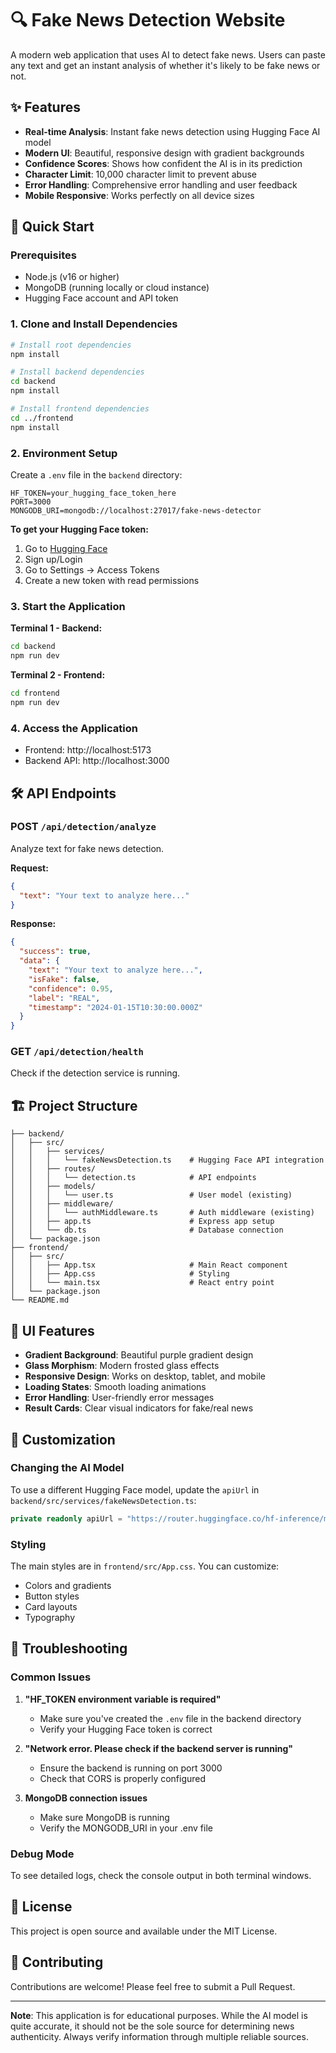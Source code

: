 # 🔍 Fake News Detection Website

A modern web application that uses AI to detect fake news. Users can paste any text and get an instant analysis of whether it's likely to be fake news or not.

## ✨ Features

- **Real-time Analysis**: Instant fake news detection using Hugging Face AI model
- **Modern UI**: Beautiful, responsive design with gradient backgrounds
- **Confidence Scores**: Shows how confident the AI is in its prediction
- **Character Limit**: 10,000 character limit to prevent abuse
- **Error Handling**: Comprehensive error handling and user feedback
- **Mobile Responsive**: Works perfectly on all device sizes

## 🚀 Quick Start

### Prerequisites

- Node.js (v16 or higher)
- MongoDB (running locally or cloud instance)
- Hugging Face account and API token

### 1. Clone and Install Dependencies

```bash
# Install root dependencies
npm install

# Install backend dependencies
cd backend
npm install

# Install frontend dependencies
cd ../frontend
npm install
```

### 2. Environment Setup

Create a `.env` file in the `backend` directory:

```env
HF_TOKEN=your_hugging_face_token_here
PORT=3000
MONGODB_URI=mongodb://localhost:27017/fake-news-detector
```

**To get your Hugging Face token:**
1. Go to [Hugging Face](https://huggingface.co/)
2. Sign up/Login
3. Go to Settings → Access Tokens
4. Create a new token with read permissions

### 3. Start the Application

**Terminal 1 - Backend:**
```bash
cd backend
npm run dev
```

**Terminal 2 - Frontend:**
```bash
cd frontend
npm run dev
```

### 4. Access the Application

- Frontend: http://localhost:5173
- Backend API: http://localhost:3000

## 🛠️ API Endpoints

### POST `/api/detection/analyze`
Analyze text for fake news detection.

**Request:**
```json
{
  "text": "Your text to analyze here..."
}
```

**Response:**
```json
{
  "success": true,
  "data": {
    "text": "Your text to analyze here...",
    "isFake": false,
    "confidence": 0.95,
    "label": "REAL",
    "timestamp": "2024-01-15T10:30:00.000Z"
  }
}
```

### GET `/api/detection/health`
Check if the detection service is running.

## 🏗️ Project Structure

```
├── backend/
│   ├── src/
│   │   ├── services/
│   │   │   └── fakeNewsDetection.ts    # Hugging Face API integration
│   │   ├── routes/
│   │   │   └── detection.ts            # API endpoints
│   │   ├── models/
│   │   │   └── user.ts                 # User model (existing)
│   │   ├── middleware/
│   │   │   └── authMiddleware.ts       # Auth middleware (existing)
│   │   ├── app.ts                      # Express app setup
│   │   └── db.ts                       # Database connection
│   └── package.json
├── frontend/
│   ├── src/
│   │   ├── App.tsx                     # Main React component
│   │   ├── App.css                     # Styling
│   │   └── main.tsx                    # React entry point
│   └── package.json
└── README.md
```

## 🎨 UI Features

- **Gradient Background**: Beautiful purple gradient design
- **Glass Morphism**: Modern frosted glass effects
- **Responsive Design**: Works on desktop, tablet, and mobile
- **Loading States**: Smooth loading animations
- **Error Handling**: User-friendly error messages
- **Result Cards**: Clear visual indicators for fake/real news

## 🔧 Customization

### Changing the AI Model

To use a different Hugging Face model, update the `apiUrl` in `backend/src/services/fakeNewsDetection.ts`:

```typescript
private readonly apiUrl = "https://router.huggingface.co/hf-inference/models/YOUR_MODEL_NAME";
```

### Styling

The main styles are in `frontend/src/App.css`. You can customize:
- Colors and gradients
- Button styles
- Card layouts
- Typography

## 🚨 Troubleshooting

### Common Issues

1. **"HF_TOKEN environment variable is required"**
   - Make sure you've created the `.env` file in the backend directory
   - Verify your Hugging Face token is correct

2. **"Network error. Please check if the backend server is running"**
   - Ensure the backend is running on port 3000
   - Check that CORS is properly configured

3. **MongoDB connection issues**
   - Make sure MongoDB is running
   - Verify the MONGODB_URI in your .env file

### Debug Mode

To see detailed logs, check the console output in both terminal windows.

## 📝 License

This project is open source and available under the MIT License.

## 🤝 Contributing

Contributions are welcome! Please feel free to submit a Pull Request.

---

**Note**: This application is for educational purposes. While the AI model is quite accurate, it should not be the sole source for determining news authenticity. Always verify information through multiple reliable sources.
